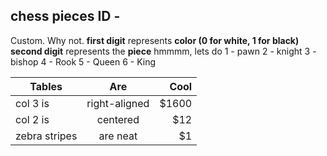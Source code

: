



## chess pieces ID - 
Custom. Why not.
**first digit** represents **color (0 for white, 1 for black)**
**second digit** represents the **piece**
hmmmm,
lets do
1 - pawn
2 - knight
3 - bishop
4 - Rook
5 - Queen
6 - King


| Tables        | Are           | Cool  |
| ------------- |:-------------:| -----:|
| col 3 is      | right-aligned | $1600 |
| col 2 is      | centered      |   $12 |
| zebra stripes | are neat      |    $1 |
